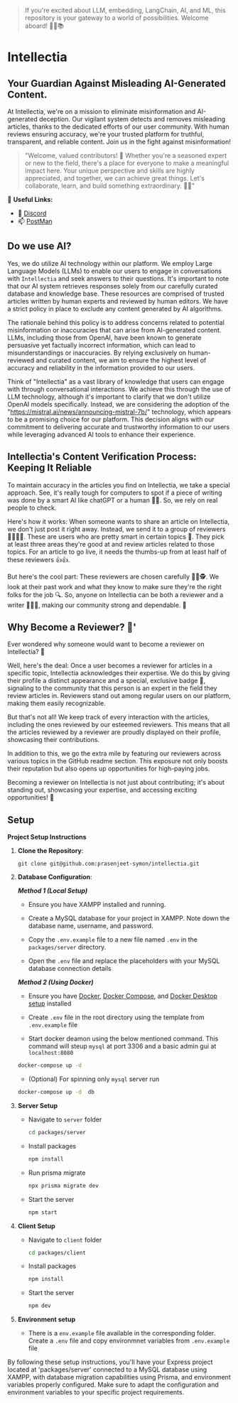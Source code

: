 >If you're excited about LLM, embedding, LangChain, AI, and ML, this repository is your gateway to a world of possibilities. Welcome aboard! 🚀🤖📚

# Intellectia
## Your Guardian Against Misleading AI-Generated Content.

At Intellectia, we're on a mission to eliminate misinformation and AI-generated deception. Our vigilant system detects and removes misleading articles, thanks to the dedicated efforts of our user community. With human reviews ensuring accuracy, we're your trusted platform for truthful, transparent, and reliable content. Join us in the fight against misinformation!

> "Welcome, valued contributors! 🌟 Whether you're a seasoned expert or new to the field, there's a place for everyone to make a meaningful impact here. Your unique perspective and skills are highly appreciated, and together, we can achieve great things. Let's collaborate, learn, and build something extraordinary. 🚀👏"

🔗 **Useful Links:**

- 💬 [Discord](https://discord.gg/eQjh6AdEmg)
- 📫 [PostMan](https://www.postman.com/galactic-firefly-721755/workspace/intellectia/request/10849501-459d4afa-6e15-4611-92e6-7d852344e17c)

## Do we use AI?
Yes, we do utilize AI technology within our platform. We employ Large Language Models (LLMs) to enable our users to engage in conversations with `Intellectia` and seek answers to their questions. It's important to note that our AI system retrieves responses solely from our carefully curated database and knowledge base. These resources are comprised of trusted articles written by human experts and reviewed by human editors. We have a strict policy in place to exclude any content generated by AI algorithms.

The rationale behind this policy is to address concerns related to potential misinformation or inaccuracies that can arise from AI-generated content. LLMs, including those from OpenAI, have been known to generate persuasive yet factually incorrect information, which can lead to misunderstandings or inaccuracies. By relying exclusively on human-reviewed and curated content, we aim to ensure the highest level of accuracy and reliability in the information provided to our users.

Think of "Intellectia" as a vast library of knowledge that users can engage with through conversational interactions. We achieve this through the use of LLM technology, although it's important to clarify that we don't utilize OpenAI models specifically. Instead, we are considering the adoption of the "https://mistral.ai/news/announcing-mistral-7b/" technology, which appears to be a promising choice for our platform. This decision aligns with our commitment to delivering accurate and trustworthy information to our users while leveraging advanced AI tools to enhance their experience.

## Intellectia's Content Verification Process: Keeping It Reliable
To maintain accuracy in the articles you find on Intellectia, we take a special approach. See, it's really tough for computers to spot if a piece of writing was done by a smart AI like chatGPT or a human 🤖🧑. So, we rely on real people to check.

Here's how it works: When someone wants to share an article on Intellectia, we don't just post it right away. Instead, we send it to a group of reviewers 👩‍⚖️👨‍⚖️. These are users who are pretty smart in certain topics 🧠. They pick at least three areas they're good at and review articles related to those topics. For an article to go live, it needs the thumbs-up from at least half of these reviewers 👍👍.

But here's the cool part: These reviewers are chosen carefully 🕵️‍♀️🕵️. We look at their past work and what they know to make sure they're the right folks for the job 🔍. So, anyone on Intellectia can be both a reviewer and a writer 📝👩‍⚖️, making our community strong and dependable. 💪

## Why Become a Reviewer? 🧐'
Ever wondered why someone would want to become a reviewer on Intellectia? 🤔

Well, here's the deal: Once a user becomes a reviewer for articles in a specific topic, Intellectia acknowledges their expertise. We do this by giving their profile a distinct appearance and a special, exclusive badge 🏅, signaling to the community that this person is an expert in the field they review articles in. Reviewers stand out among regular users on our platform, making them easily recognizable.

But that's not all! We keep track of every interaction with the articles, including the ones reviewed by our esteemed reviewers. This means that all the articles reviewed by a reviewer are proudly displayed on their profile, showcasing their contributions.

In addition to this, we go the extra mile by featuring our reviewers across various topics in the GitHub readme section. This exposure not only boosts their reputation but also opens up opportunities for high-paying jobs.

Becoming a reviewer on Intellectia is not just about contributing; it's about standing out, showcasing your expertise, and accessing exciting opportunities! 🚀

## Setup

**Project Setup Instructions**

1. **Clone the Repository**:
   ```
   git clone git@github.com:prasenjeet-symon/intellectia.git
   ```

2. **Database Configuration**:

      ***Method 1 (Local Setup)***
      
      - Ensure you have XAMPP installed and running.

      - Create a MySQL database for your project in XAMPP. Note down the database name, username, and password.

      - Copy the `.env.example` file to a new file named `.env` in the `packages/server` directory.

      - Open the `.env` file and replace the placeholders with your MySQL database connection details
    
    ***Method 2 (Using Docker)***

      - Ensure you have [Docker](https://docs.docker.com/engine/install/), [Docker Compose](https://docs.docker.com/compose/install/), and [Docker Desktop setup](https://docs.docker.com/desktop/) installed
        
      - Create `.env` file in the root directory using the template from `.env.example` file
        
      - Start docker deamon using the below mentioned command. This command will steup `mysql` at port 3306 and a basic admin gui at `localhost:8080`
      ```bash
      docker-compose up -d
      ```
            
      - (Optional) For spinning only `mysql` server run 
      ```bash
      docker-compose up -d  db
      ```
3. **Server Setup**

   - Navigate to  `server` folder
      ```bash
      cd packages/server
      ```
   
   - Install packages
      ```bash
      npm install
      ```

   - Run prisma migrate
      ```bash
      npx prisma migrate dev
      ```
   
   - Start the server
      ```bash
      npm start
      ```

4. **Client Setup**

   - Navigate to  `client` folder
      ```bash
      cd packages/client
      ```
   
   - Install packages
      ```bash
      npm install
      ```
   
   - Start the server
      ```bash
      npm dev
      ```
5. **Environment setup**

   - There is a `env.example` file available in the corresponding folder. Create a `.env` file and copy environmnet variables from `.env.example` file

By following these setup instructions, you'll have your Express project located at 'packages/server' connected to a MySQL database using XAMPP, with database migration capabilities using Prisma, and environment variables properly configured. Make sure to adapt the configuration and environment variables to your specific project requirements.
